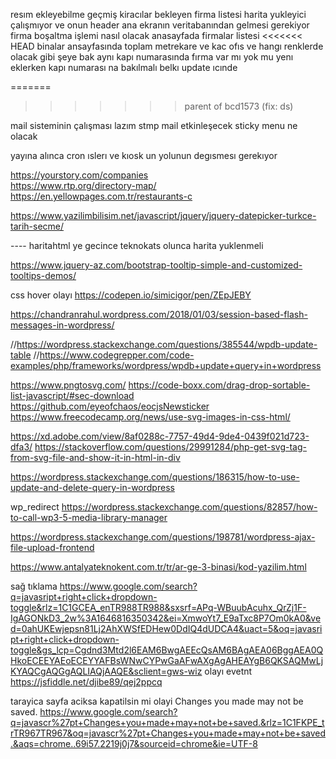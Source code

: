resım ekleyebilme 
geçmiş kiracılar 
bekleyen firma listesi 
harita yukleyici çalışmıyor ve onun header 
ana ekranın veritabanından gelmesi gerekiyor 
firma boşaltma işlemi nasıl olacak 
anasayfada firmalar listesi 
<<<<<<< HEAD
binalar ansayfasında toplam metrekare ve kac ofıs ve hangı renklerde olacak gibi şeye bak 
aynı kapı numarasında fırma var mı yok mu 
yenı eklerken kapı numarası na bakılmalı belkı update ıcınde 

=======
  
>>>>>>> parent of bcd1573 (fix: ds)

mail sisteminin çalışması lazım stmp mail etkinleşecek 
sticky menu ne olacak 

yayına alınca cron ıslerı ve kıosk un yolunun degısmesı gerekıyor 

https://yourstory.com/companies   
https://www.rtp.org/directory-map/
https://en.yellowpages.com.tr/restaurants-c

  https://www.yazilimbilisim.net/javascript/jquery/jquery-datepicker-turkce-tarih-secme/

---- haritahtml ye gecince teknokats olunca harita yuklenmeli 

https://www.jquery-az.com/bootstrap-tooltip-simple-and-customized-tooltips-demos/



css hover olayı 
https://codepen.io/simicigor/pen/ZEpJEBY


https://chandranrahul.wordpress.com/2018/01/03/session-based-flash-messages-in-wordpress/


    
  //https://wordpress.stackexchange.com/questions/385544/wpdb-update-table 
  //https://www.codegrepper.com/code-examples/php/frameworks/wordpress/wpdb+update+query+in+wordpress

  
  
  https://www.pngtosvg.com/ 
  https://code-boxx.com/drag-drop-sortable-list-javascript/#sec-download 
  https://github.com/eyeofchaos/eocjsNewsticker 
 https://www.freecodecamp.org/news/use-svg-images-in-css-html/ 

 https://xd.adobe.com/view/8af0288c-7757-49d4-9de4-0439f021d723-dfa3/
https://stackoverflow.com/questions/29991284/php-get-svg-tag-from-svg-file-and-show-it-in-html-in-div 


https://wordpress.stackexchange.com/questions/186315/how-to-use-update-and-delete-query-in-wordpress

wp_redirect 
https://wordpress.stackexchange.com/questions/82857/how-to-call-wp3-5-media-library-manager

https://wordpress.stackexchange.com/questions/198781/wordpress-ajax-file-upload-frontend




https://www.antalyateknokent.com.tr/tr/ar-ge-3-binasi/kod-yazilim.html

sağ tıklama  https://www.google.com/search?q=javasript+right+click+dropdown-toggle&rlz=1C1GCEA_enTR988TR988&sxsrf=APq-WBuubAcuhx_QrZj1F-IgAGONkD3_2w%3A1646816350342&ei=XmwoYt7_E9aTxc8P7Om0kA0&ved=0ahUKEwjepsn81Lj2AhXWSfEDHew0DdIQ4dUDCA4&uact=5&oq=javasript+right+click+dropdown-toggle&gs_lcp=Cgdnd3Mtd2l6EAM6BwgAEEcQsAM6BAgAEA06BggAEA0QHkoECEEYAEoECEYYAFBsWNwCYPwGaAFwAXgAgAHEAYgB6QKSAQMwLjKYAQCgAQGgAQLIAQjAAQE&sclient=gws-wiz
olayı evetnt 
https://jsfiddle.net/djibe89/qej2ppcq



tarayica sayfa aciksa kapatilsin mi olayi 
Changes you made may not be saved.
https://www.google.com/search?q=javascr%27pt+Changes+you+made+may+not+be+saved.&rlz=1C1FKPE_trTR967TR967&oq=javascr%27pt+Changes+you+made+may+not+be+saved.&aqs=chrome..69i57.2219j0j7&sourceid=chrome&ie=UTF-8
